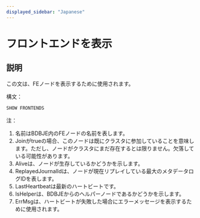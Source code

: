 ```yaml
---
displayed_sidebar: "Japanese"
---
```


# フロントエンドを表示

## 説明

この文は、FEノードを表示するために使用されます。

構文：

```sql
SHOW FRONTENDS
```

注：

1. 名前はBDBJE内のFEノードの名前を表します。
2. Joinがtrueの場合、このノードは既にクラスタに参加していることを意味します。ただし、ノードがクラスタにまだ存在するとは限りません。欠落している可能性があります。
3. Aliveは、ノードが生存しているかどうかを示します。
4. ReplayedJournalIdは、ノードが現在リプレイしている最大のメタデータログIDを表します。
5. LastHeartbeatは最新のハートビートです。
6. IsHelperは、BDBJEからのヘルパーノードであるかどうかを示します。
7. ErrMsgは、ハートビートが失敗した場合にエラーメッセージを表示するために使用されます。